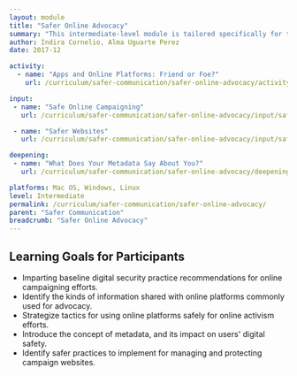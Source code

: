 ```yaml
---
layout: module
title: "Safer Online Advocacy"
summary: "This intermediate-level module is tailored specifically for training participants undertaking online campaigning and advocacy actions, in particular those to whom such activities may pose a greater safety risk than normal. These sessions address basic practices for staying safe while conducting online advocacy, raise critical awareness of how users interact and share data with online platforms and services, and explore safe management of online campaign presences."
author: Indira Cornelio, Alma Uguarte Perez
date: 2017-12

activity:
  - name: "Apps and Online Platforms: Friend or Foe?"
    url: /curriculum/safer-communication/safer-online-advocacy/activity-discussion/apps-and-online-platforms-friend-or-foe/

input:
 - name: "Safe Online Campaigning"
   url: /curriculum/safer-communication/safer-online-advocacy/input/safe-online-campaigning/

 - name: "Safer Websites"
   url: /curriculum/safer-communication/safer-online-advocacy/input/safer-websites/

deepening:
 - name: "What Does Your Metadata Say About You?"
   url: /curriculum/safer-communication/safer-online-advocacy/deepening/what-does-your-metadata-say-about-you/

platforms: Mac OS, Windows, Linux
level: Intermediate
permalink: /curriculum/safer-communication/safer-online-advocacy/
parent: "Safer Communication"
breadcrumb: "Safer Online Advocacy"
---
```

## Learning Goals for Participants
- Imparting baseline digital security practice recommendations for online campaigning efforts.
- Identify the kinds of information shared with online platforms commonly used for advocacy.
- Strategize tactics for using online platforms safely for online activism efforts.
- Introduce the concept of metadata, and its impact on users' digital safety.
- Identify safer practices to implement for managing and protecting campaign websites.
